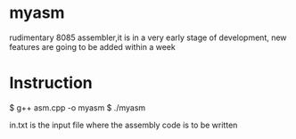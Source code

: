 myasm
=====

rudimentary 8085 assembler,it is in a very early stage of development, new features are going to be added within a week

Instruction
===========
$ g++ asm.cpp -o myasm
$ ./myasm

in.txt is the input file where the assembly code is to be written 
